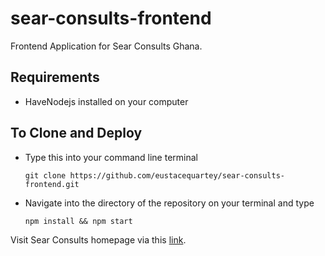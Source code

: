 # sear-consults-frontend
Frontend Application for Sear Consults Ghana.

## Requirements
* HaveNodejs installed on your computer

## To Clone and Deploy
* Type this into your command line terminal
  ```
  git clone https://github.com/eustacequartey/sear-consults-frontend.git
  ```

* Navigate into the directory of the repository on your terminal and type
  ```
  npm install && npm start
  ```
 Visit Sear Consults homepage via this [link](https://searconsults.herokuapp.com).
